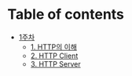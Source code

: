 # Table of contents

* [1주차](README.md)
  * [1. HTTP의 이해](1/1.-http.md)
  * [2. HTTP Client](1/2.-http-client.md)
  * [3. HTTP Server](1/3.-http-server.md)
